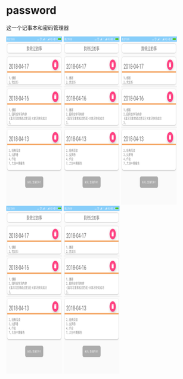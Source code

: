 # password
这一个记事本和密码管理器

<img width="150" height="450" src="https://raw.githubusercontent.com/ygy-open/password/master/img-folder/Screenshot_2018-04-17-22-09-51-255_com.top.yuanop.png"/>
<img width="150" height="450" src="https://raw.githubusercontent.com/ygy-open/password/master/img-folder/Screenshot_2018-04-17-22-09-51-255_com.top.yuanop.png"/>
<img width="150" height="450" src="https://raw.githubusercontent.com/ygy-open/password/master/img-folder/Screenshot_2018-04-17-22-09-51-255_com.top.yuanop.png"/>
<img width="150" height="450" src="https://raw.githubusercontent.com/ygy-open/password/master/img-folder/Screenshot_2018-04-17-22-09-51-255_com.top.yuanop.png"/>
<img width="150" height="450" src="https://raw.githubusercontent.com/ygy-open/password/master/img-folder/Screenshot_2018-04-17-22-09-51-255_com.top.yuanop.png"/>

